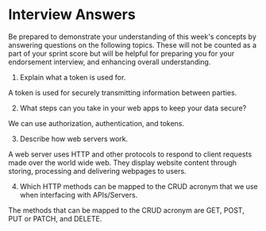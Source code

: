 # Interview Answers
Be prepared to demonstrate your understanding of this week's concepts by answering questions on the following topics. These will not be counted as a part of your sprint score but will be helpful for preparing you for your endorsement interview, and enhancing overall understanding.


1. Explain what a token is used for.

A token is used for securely transmitting information between parties. 

2. What steps can you take in your web apps to keep your data secure?

We can use authorization, authentication, and tokens.

3. Describe how web servers work.

A web server uses HTTP and other protocols to respond to client requests made over the world wide web. They display website content through storing, processing and delivering webpages to users.

4. Which HTTP methods can be mapped to the CRUD acronym that we use when interfacing with APIs/Servers.

The methods that can be mapped to the CRUD acronym are GET, POST, PUT or PATCH, and DELETE.